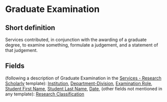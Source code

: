 # Graduate Examination
## Short definition
Services contributed, in conjunction with the awarding of a graduate degree, to examine something, formulate a judgement, and a statement of that judgement.
## Fields
(following a description of Graduate Examination in the [Services - Research Scholarly](../Templates/Services%20-%20Research%20Scholarly.md) template):
[Institution](../Object-Fields/Graduate%20Examination/Institution.md),
[Department-Division](../Object-Fields/Graduate%20Examination/Department-Division.md),
[Examination Role](../Object-Fields/Graduate%20Examination/Examination%20Role.md),
[Student First Name](../Object-Fields/Graduate%20Examination/Student%20First%20Name.md),
[Student Last Name](../Object-Fields/Graduate%20Examination/Student%20Last%20Name.md),
[Date](../Object-Fields/Graduate%20Examination/Date.md),
(other fields not mentioned in any template):
[Research Classification](../Object-Fields/Graduate%20Examination/Research%20Classification.md)
